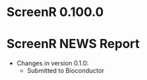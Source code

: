 # ScreenR 0.100.0

# ScreenR NEWS Report

* Changes in version 0.1.0:
  * Submitted to Bioconductor 
  
  

